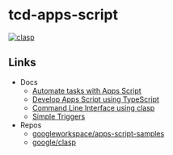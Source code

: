 # tcd-apps-script

[![clasp](https://img.shields.io/badge/built%20with-clasp-4285f4.svg)](https://github.com/google/clasp)


## Links

- Docs
    - [Automate tasks with Apps Script](https://developers.google.com/apps-script/guides/sheets/functions)
    - [Develop Apps Script using TypeScript](https://developers.google.com/apps-script/guides/typescript)
    - [Command Line Interface using clasp](https://developers.google.com/apps-script/guides/clasp#create_a_new_apps_script_project)
    - [Simple Triggers](https://developers.google.com/apps-script/guides/triggers)
- Repos
    - [googleworkspace/apps-script-samples](https://github.com/googleworkspace/apps-script-samples)
    - [google/clasp](https://github.com/google/clasp)
